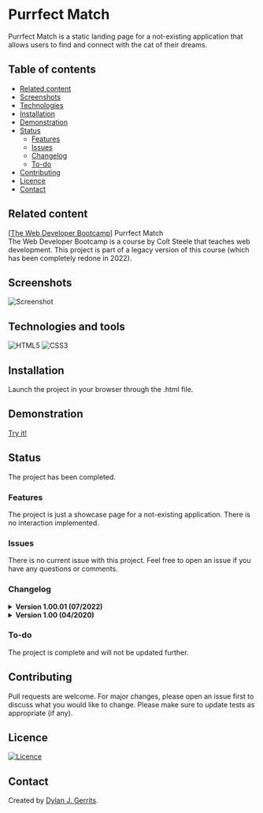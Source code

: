 # Purrfect Match

Purrfect Match is a static landing page for a not-existing application that allows users to find and connect with the cat of their dreams.

## Table of contents
- [Related content](#related-content)
- [Screenshots](#screenshots)
- [Technologies](#technologies-and-tools)
- [Installation](#installation)
- [Demonstration](#demonstration)
- [Status](#status)
    - [Features](#features)
    - [Issues](#issues)
    - [Changelog](#changelog)
    - [To-do](#to-do)
- [Contributing](#contributing)
- [Licence](#licence)
- [Contact](#contact)

## Related content
[[The Web Developer Bootcamp](https://www.udemy.com/course/the-web-developer-bootcamp/)] Purrfect Match  
The Web Developer Bootcamp is a course by Colt Steele that teaches web development. This project is part of a legacy version of this course (which has been completely redone in 2022).

## Screenshots
![Screenshot](screenshot.png)

## Technologies and tools
![HTML5](https://img.shields.io/badge/html5-%23E34F26.svg?style=for-the-badge&logo=html5&logoColor=white)
![CSS3](https://img.shields.io/badge/css3-%231572B6.svg?style=for-the-badge&logo=css3&logoColor=white)

## Installation
Launch the project in your browser through the .html file.

## Demonstration
[Try it!](https://dyrits.github.io/PURRFECT-MATCH/)

## Status
The project has been completed.

### Features
The project is just a showcase page for a not-existing application. There is no interaction implemented.

### Issues
There is no current issue with this project.
Feel free to open an issue if you have any questions or comments.

### Changelog
<details markdown="block">
<summary><strong>Version 1.00.01 (07/2022)</strong></summary>
The README has been updated.
</details>
<details markdown="block">
<summary><strong>Version 1.00 (04/2020)</strong></summary>
The first version of the project has been released.
</details>

### To-do
The project is complete and will not be updated further.

## Contributing
Pull requests are welcome. For major changes, please open an issue first to discuss what you would like to change.
Please make sure to update tests as appropriate (if any).

## Licence
[![Licence](https://img.shields.io/github/license/Ileriayo/markdown-badges?style=for-the-badge)](./LICENSE)

## Contact
Created by [Dylan J. Gerrits](https://github.com/Dyrits).

